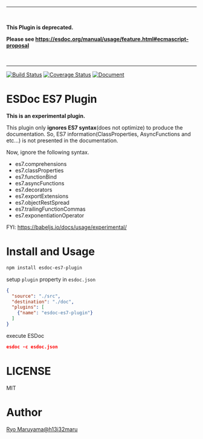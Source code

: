 ----

<br/>

**This Plugin is deprecated.**

**Please see https://esdoc.org/manual/usage/feature.html#ecmascript-proposal**

<br/>

----

[![Build Status](https://travis-ci.org/esdoc/esdoc-es7-plugin.svg?branch=master)](https://travis-ci.org/esdoc/esdoc-es7-plugin)
[![Coverage Status](https://coveralls.io/repos/esdoc/esdoc-es7-plugin/badge.svg)](https://coveralls.io/r/esdoc/esdoc-es7-plugin)
[![Document](https://doc.esdoc.org/github.com/esdoc/esdoc-es7-plugin/badge.svg)](https://doc.esdoc.org/github.com/esdoc/esdoc-es7-plugin)

# ESDoc ES7 Plugin
**This is an experimental plugin.**

This plugin only **ignores ES7 syntax**(does not optimize) to produce the documentation.
So, ES7 information(ClassProperties, AsyncFunctions and etc...) is not presented in the documentation.

Now, ignore the following syntax.

- es7.comprehensions
- es7.classProperties
- es7.functionBind
- es7.asyncFunctions
- es7.decorators
- es7.exportExtensions
- es7.objectRestSpread
- es7.trailingFunctionCommas
- es7.exponentiationOperator

FYI: https://babeljs.io/docs/usage/experimental/

# Install and Usage
```sh
npm install esdoc-es7-plugin
```

setup ``plugin`` property in ``esdoc.json``

```json
{
  "source": "./src",
  "destination": "./doc",
  "plugins": [
    {"name": "esdoc-es7-plugin"}
  ]
}
```

execute ESDoc

```json
esdoc -c esdoc.json
```

# LICENSE
MIT

# Author
[Ryo Maruyama@h13i32maru](https://twitter.com/h13i32maru)
